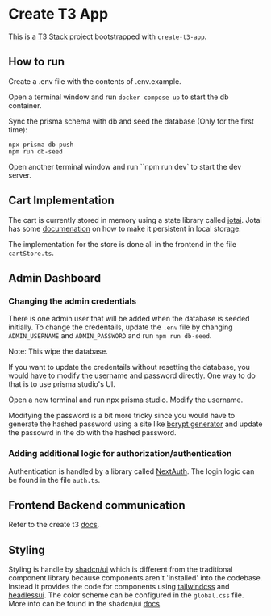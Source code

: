 # Create T3 App

This is a [T3 Stack](https://create.t3.gg/) project bootstrapped with `create-t3-app`.

## How to run

Create a .env file with the contents of .env.example.

Open a terminal window and run `docker compose up` to start the db container.

Sync the prisma schema with db and seed the database (Only for the first time):

```
npx prisma db push
npm run db-seed
```

Open another terminal window and run ``npm run dev` to start the dev server.

## Cart Implementation

The cart is currently stored in memory using a state library called [jotai](https://jotai.org/). Jotai has
some [documenation](https://jotai.org/docs/guides/persistence) on how to make it persistent in local storage.

The implementation for the store is done all in the frontend in the file `cartStore.ts`.

## Admin Dashboard

### Changing the admin credentials

There is one admin user that will be added when the database is seeded initially. To change the credentails, update the
`.env` file by changing `ADMIN_USERNAME` and `ADMIN_PASSWORD` and run `npm run db-seed`.

Note: This wipe the database.

If you want to update the credentails without resetting the database, you would have to modify the username and password directly.
One way to do that is to use prisma studio's UI.

Open a new terminal and run npx prisma studio. Modify the username.

Modifying the password is a bit more tricky since you would have to generate the hashed password using a site like [bcrypt generator](https://bcrypt-generator.com/) and
update the passowrd in the db with the hashed password.

### Adding additional logic for authorization/authentication

Authentication is handled by a library called [NextAuth](https://next-auth.js.org/). The login logic can be found in the file `auth.ts`.

## Frontend Backend communication

Refer to the create t3 [docs](https://create.t3.gg/en/usage/trpc).

## Styling

Styling is handle by [shadcn/ui](https://ui.shadcn.com/docs) which is different from the traditional component library because components aren't 'installed'
into the codebase. Instead it provides the code for components using [tailwindcss](https://tailwindcss.com/) and [headlessui](https://headlessui.com/).
The color scheme can be configured in the `global.css` file. More info can be found in the shadcn/ui [docs](https://ui.shadcn.com/docs/theming).
